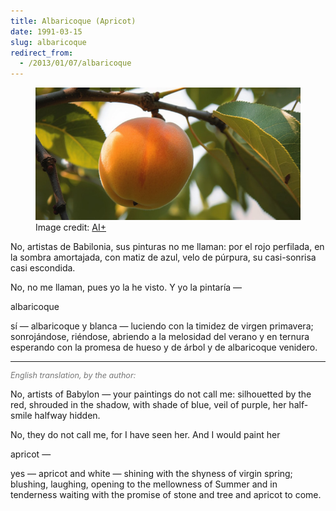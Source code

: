 ```yaml
---
title: Albaricoque (Apricot)
date: 1991-03-15
slug: albaricoque
redirect_from:
  - /2013/01/07/albaricoque
---
```


<figure>
<img src="assets/apricot.jpg" />
<figcaption>Image credit: <a href="ai-art">AI+</a></figcaption>
</figure>

<p class="poetry">No, artistas de Babilonia,
sus pinturas no me llaman:
por el rojo perfilada,
en la sombra amortajada,
con matiz de azul, velo de púrpura,
su casi-sonrisa casi escondida.

No, no me llaman,
pues yo la he visto.
Y yo la pintaría &mdash; 

albaricoque

sí &mdash; albaricoque y blanca &mdash; 
luciendo con la timidez
de virgen primavera;
sonrojándose,
riéndose,
abriendo
a la melosidad del verano
y en ternura esperando
con la promesa
de hueso
y de árbol
y de albaricoque venidero.</p>

<hr>
<p style="font-size:90%;color:#777;font-style:italic;">English translation, by the author:</p>

<p class="poetry">No, artists of Babylon &mdash; 
your paintings do not call me:
silhouetted by the red,
shrouded in the shadow,
with shade of blue, veil of purple,
her half-smile halfway hidden.

No, they do not call me,
for I have seen her.
And I would paint her

apricot &mdash;

yes &mdash; apricot and white &mdash; 
shining with the shyness
of virgin spring;
blushing,
laughing,
opening
to the mellowness of Summer
and in tenderness waiting
with the promise
of stone
and tree
and apricot to come.</p>